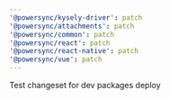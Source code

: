 ```yaml
---
'@powersync/kysely-driver': patch
'@powersync/attachments': patch
'@powersync/common': patch
'@powersync/react': patch
'@powersync/react-native': patch
'@powersync/vue': patch
---
```


Test changeset for dev packages deploy
